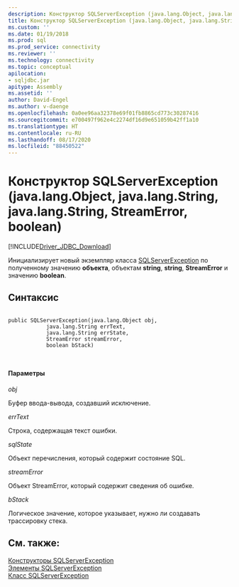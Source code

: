 ```yaml
---
description: Конструктор SQLServerException (java.lang.Object, java.lang.String, java.lang.String, StreamError, boolean)
title: Конструктор SQLServerException (java.lang.Object, java.lang.String, java.lang.String, StreamError, boolean) | Документация Майкрософт
ms.custom: ''
ms.date: 01/19/2018
ms.prod: sql
ms.prod_service: connectivity
ms.reviewer: ''
ms.technology: connectivity
ms.topic: conceptual
apilocation:
- sqljdbc.jar
apitype: Assembly
ms.assetid: ''
author: David-Engel
ms.author: v-daenge
ms.openlocfilehash: 0a0ee96aa32378e69f01fb8865cd773c30287416
ms.sourcegitcommit: e700497f962e4c2274df16d9e651059b42ff1a10
ms.translationtype: HT
ms.contentlocale: ru-RU
ms.lasthandoff: 08/17/2020
ms.locfileid: "88450522"
---
```

# <a name="sqlserverexception-constructor-javalangobject-javalangstring-javalangstring-streamerror-boolean"></a>Конструктор SQLServerException (java.lang.Object, java.lang.String, java.lang.String, StreamError, boolean)
[!INCLUDE[Driver_JDBC_Download](../../../includes/driver_jdbc_download.md)]

  Инициализирует новый экземпляр класса [SQLServerException](../../../connect/jdbc/reference/sqlserverexception-class.md) по полученному значению **объекта**, объектам **string**, **string**, **StreamError** и значению **boolean**.

## <a name="syntax"></a>Синтаксис  
  
```  

public SQLServerException(java.lang.Object obj,
            java.lang.String errText,
            java.lang.String errState,
            StreamError streamError,
            boolean bStack)

            
```  
  
#### <a name="parameters"></a>Параметры  
 *obj*  
  
 Буфер ввода-вывода, создавший исключение.

 *errText*  
  
 Строка, содержащая текст ошибки.
  
 *sqlState*  
  
 Объект перечисления, который содержит состояние SQL.
 
 *streamError*  
  
 Объект StreamError, который содержит сведения об ошибке.
 
 *bStack*  
  
 Логическое значение, которое указывает, нужно ли создавать трассировку стека.
  
## <a name="see-also"></a>См. также:  
 [Конструкторы SQLServerException](../../../connect/jdbc/reference/sqlserverexception-constructors.md)   
 [Элементы SQLServerException](../../../connect/jdbc/reference/sqlserverexception-members.md)   
 [Класс SQLServerException](../../../connect/jdbc/reference/sqlserverexception-class.md)  
  
  
